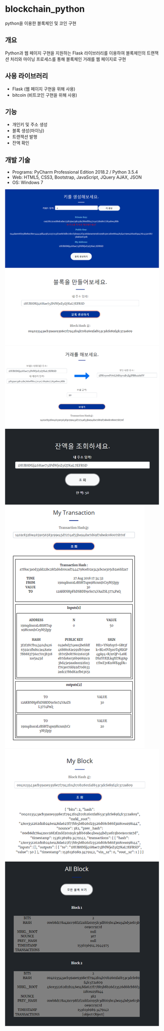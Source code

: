 # blockchain_python
python을 이용한 블록체인 및 코인 구현

## 개요
Python과 웹 페이지 구현을 지원하는 Flask 라이브러리를 이용하여 블록체인의 트랜잭션 처리와 마이닝 프로세스를 통해 블록체인 거래를 웹 페이지로 구현

## 사용 라이브러리
* Flask (웹 페이지 구현을 위해 사용)
* bitcoin (비트코인 구현을 위해 사용)

## 기능
* 개인키 및 주소 생성
* 블록 생성(마이닝)
* 트랜잭션 발행
* 잔액 확인

## 개발 기술
* Programs: PyCharm Professional Edition 2018.2 / Python 3.5.4
* Web: HTML5, CSS3, Bootstrap, JavaScript, JQuery AJAX, JSON
* OS: Windows 7

![](/img/1.png)
![](/img/2.png)
![](/img/3.png)
![](/img/4.png)
![](/img/5.png)
![](/img/6.png)
![](/img/7.png)
